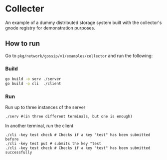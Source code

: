 # Collecter
An example of a dummy distributed storage system built with the collector's
gnode registry for demonstration purposes.


## How to run
Go to `pkg/network/gossip/v1/examples/collector`
and run the following:

### Build
```bash
go build -o serv ./server
go build -o cli  ./client
```

### Run
Run up to three instances of the server
```
./serv #(in three different terminals, but one is enough)
```

In another terminal, run the client
```
./cli -key test check # Checks if a key "test" has been submitted before
./cli -key test put # submits the key "test
./cli -key test check # Checks if a key "test" has been submitted successfully
```
